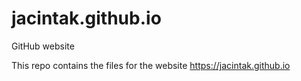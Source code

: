 # jacintak.github.io
GitHub website

This repo contains the files for the website https://jacintak.github.io
